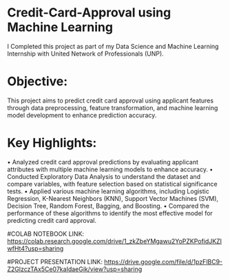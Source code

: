 # Credit-Card-Approval using Machine Learning
I Completed this project as part of my Data Science and Machine Learning Internship with United Network of Professionals (UNP).
# Objective:
This project aims to predict credit card approval using applicant features through data preprocessing, feature transformation, and machine learning model development to enhance prediction accuracy.
# Key Highlights:
•	Analyzed credit card approval predictions by evaluating applicant attributes with multiple machine learning models to enhance accuracy.
•	Conducted Exploratory Data Analysis to understand the dataset and compare variables, with feature selection based on statistical significance tests.
•	Applied various machine learning algorithms, including Logistic Regression, K-Nearest Neighbors (KNN), Support Vector Machines (SVM), Decision Tree, Random Forest, Bagging, and Boosting.
•	Compared the performance of these algorithms to identify the most effective model for predicting credit card approval.

#COLAB NOTEBOOK LINK:
https://colab.research.google.com/drive/1_zkZbeYMgawu2YoPZKPofidJKZIwfHt4?usp=sharing

#PROJECT PRESENTATION LINK:
https://drive.google.com/file/d/1pzFlBC9-Z2GlzczTAx5Ce07kaIdaeGik/view?usp=sharing

